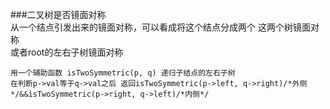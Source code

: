###二叉树是否镜面对称  
	从一个结点引发出来的镜面对称，可以看成将这个结点分成两个 这两个树镜面对称  
	或者root的左右子树镜面对称  

	用一个辅助函数 isTwoSymmetric(p, q) 递归子结点的左右子树  
	在判断p->val等于q->val之后 返回isTwoSymmetric(p->left, q->right)/*外侧*/&&isTwoSymmetric(p->right, q->left)/*内侧*/  
	